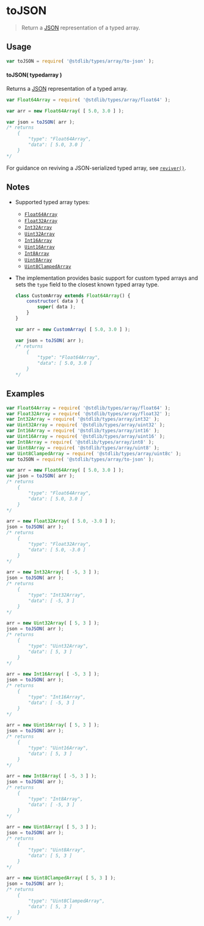 # toJSON

> Return a [JSON][json] representation of a typed array.

<!-- Section to include introductory text. Make sure to keep an empty line after the intro `section` element and another before the `/section` close. -->

<section class="intro">

</section>

<!-- /.intro -->

<!-- Package usage documentation. -->

<section class="usage">

## Usage

```javascript
var toJSON = require( '@stdlib/types/array/to-json' );
```

#### toJSON( typedarray )

Returns a [JSON][json] representation of a typed array.

<!-- eslint-disable no-redeclare -->

```javascript
var Float64Array = require( '@stdlib/types/array/float64' );

var arr = new Float64Array( [ 5.0, 3.0 ] );

var json = toJSON( arr );
/* returns
    {
        "type": "Float64Array",
        "data": [ 5.0, 3.0 ]
    }
*/
```

For guidance on reviving a JSON-serialized typed array, see [`reviver()`][@stdlib/types/array/reviver].

</section>

<!-- /.usage -->

<!-- Package usage notes. Make sure to keep an empty line after the `section` element and another before the `/section` close. -->

<section class="notes">

## Notes

-   Supported typed array types:

    -   [`Float64Array`][@stdlib/types/array/float64]
    -   [`Float32Array`][@stdlib/types/array/float32]
    -   [`Int32Array`][@stdlib/types/array/int32]
    -   [`Uint32Array`][@stdlib/types/array/uint32]
    -   [`Int16Array`][@stdlib/types/array/int16]
    -   [`Uint16Array`][@stdlib/types/array/uint16]
    -   [`Int8Array`][@stdlib/types/array/int8]
    -   [`Uint8Array`][@stdlib/types/array/uint8]
    -   [`Uint8ClampedArray`][@stdlib/types/array/uint8c]

-   The implementation provides basic support for custom typed arrays and sets the `type` field to the closest known typed array type.

    <!-- eslint-disable no-restricted-syntax, no-useless-constructor, new-cap -->

    ```javascript
    class CustomArray extends Float64Array() {
        constructor( data ) {
            super( data );
        }
    }

    var arr = new CustomArray( [ 5.0, 3.0 ] );

    var json = toJSON( arr );
    /* returns
        {
            "type": "Float64Array",
            "data": [ 5.0, 3.0 ]
        }
    */
    ```

</section>

<!-- /.notes -->

<!-- Package usage examples. -->

<section class="examples">

## Examples

<!-- eslint-disable no-redeclare -->

```javascript
var Float64Array = require( '@stdlib/types/array/float64' );
var Float32Array = require( '@stdlib/types/array/float32' );
var Int32Array = require( '@stdlib/types/array/int32' );
var Uint32Array = require( '@stdlib/types/array/uint32' );
var Int16Array = require( '@stdlib/types/array/int16' );
var Uint16Array = require( '@stdlib/types/array/uint16' );
var Int8Array = require( '@stdlib/types/array/int8' );
var Uint8Array = require( '@stdlib/types/array/uint8' );
var Uint8ClampedArray = require( '@stdlib/types/array/uint8c' );
var toJSON = require( '@stdlib/types/array/to-json' );

var arr = new Float64Array( [ 5.0, 3.0 ] );
var json = toJSON( arr );
/* returns
    {
        "type": "Float64Array",
        "data": [ 5.0, 3.0 ]
    }
*/

arr = new Float32Array( [ 5.0, -3.0 ] );
json = toJSON( arr );
/* returns
    {
        "type": "Float32Array",
        "data": [ 5.0, -3.0 ]
    }
*/

arr = new Int32Array( [ -5, 3 ] );
json = toJSON( arr );
/* returns
    {
        "type": "Int32Array",
        "data": [ -5, 3 ]
    }
*/

arr = new Uint32Array( [ 5, 3 ] );
json = toJSON( arr );
/* returns
    {
        "type": "Uint32Array",
        "data": [ 5, 3 ]
    }
*/

arr = new Int16Array( [ -5, 3 ] );
json = toJSON( arr );
/* returns
    {
        "type": "Int16Array",
        "data": [ -5, 3 ]
    }
*/

arr = new Uint16Array( [ 5, 3 ] );
json = toJSON( arr );
/* returns
    {
        "type": "Uint16Array",
        "data": [ 5, 3 ]
    }
*/

arr = new Int8Array( [ -5, 3 ] );
json = toJSON( arr );
/* returns
    {
        "type": "Int8Array",
        "data": [ -5, 3 ]
    }
*/

arr = new Uint8Array( [ 5, 3 ] );
json = toJSON( arr );
/* returns
    {
        "type": "Uint8Array",
        "data": [ 5, 3 ]
    }
*/

arr = new Uint8ClampedArray( [ 5, 3 ] );
json = toJSON( arr );
/* returns
    {
        "type": "Uint8ClampedArray",
        "data": [ 5, 3 ]
    }
*/
```

</section>

<!-- /.examples -->

<!-- Section to include cited references. If references are included, add a horizontal rule *before* the section. Make sure to keep an empty line after the `section` element and another before the `/section` close. -->

<section class="references">

</section>

<!-- /.references -->

<!-- Section for all links. Make sure to keep an empty line after the `section` element and another before the `/section` close. -->

<section class="links">

[json]: http://www.json.org/

[@stdlib/types/array/float64]: https://github.com/stdlib-js/stdlib

[@stdlib/types/array/float32]: https://github.com/stdlib-js/stdlib

[@stdlib/types/array/int32]: https://github.com/stdlib-js/stdlib

[@stdlib/types/array/uint32]: https://github.com/stdlib-js/stdlib

[@stdlib/types/array/int16]: https://github.com/stdlib-js/stdlib

[@stdlib/types/array/uint16]: https://github.com/stdlib-js/stdlib

[@stdlib/types/array/int8]: https://github.com/stdlib-js/stdlib

[@stdlib/types/array/uint8]: https://github.com/stdlib-js/stdlib

[@stdlib/types/array/uint8c]: https://github.com/stdlib-js/stdlib

[@stdlib/types/array/reviver]: https://github.com/stdlib-js/stdlib

</section>

<!-- /.links -->
